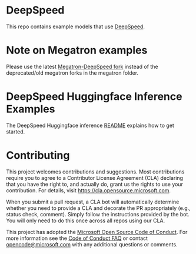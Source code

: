 
# DeepSpeed
This repo contains example models that use [DeepSpeed](https://github.com/microsoft/DeepSpeed).

# Note on Megatron examples

Please use the latest [Megatron-DeepSpeed fork](https://github.com/microsoft/Megatron-DeepSpeed) instead of the deprecated/old megatron forks in the megatron folder.

# DeepSpeed Huggingface Inference Examples
The DeepSpeed Huggingface inference [README](./inference/huggingface/README.md) explains how to get started.

# Contributing

This project welcomes contributions and suggestions.  Most contributions require you to agree to a
Contributor License Agreement (CLA) declaring that you have the right to, and actually do, grant us
the rights to use your contribution. For details, visit https://cla.opensource.microsoft.com.

When you submit a pull request, a CLA bot will automatically determine whether you need to provide
a CLA and decorate the PR appropriately (e.g., status check, comment). Simply follow the instructions
provided by the bot. You will only need to do this once across all repos using our CLA.

This project has adopted the [Microsoft Open Source Code of Conduct](https://opensource.microsoft.com/codeofconduct/).
For more information see the [Code of Conduct FAQ](https://opensource.microsoft.com/codeofconduct/faq/) or
contact [opencode@microsoft.com](mailto:opencode@microsoft.com) with any additional questions or comments.
